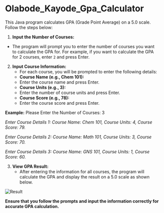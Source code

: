 # Olabode_Kayode_Gpa_Calculator

This Java program calculates GPA (Grade Point Average) on a 5.0 scale. Follow the steps below:

1. **Input the Number of Courses:**
- The program will prompt you to enter the number of courses you want to calculate the GPA for. For example, if you want to calculate the GPA for 2 courses, enter `2` and press Enter.

2. **Input Course Information:**
   - For each course, you will be prompted to enter the following details:
   - **Course Name (e.g., Chem 101):**
   - Enter the course name and press Enter.
   - **Course Units (e.g., 3):**
   - Enter the number of course units and press Enter.
   - **Course Score (e.g., 78):**
   - Enter the course score and press Enter.


**Example:**
Please Enter the Number of Courses: 3

*Enter Course Details 1:
Course Name: Chem 101,
Course Units: 4,
Course Score: 79.*

*Enter Course Details 2:
Course Name: Math 101,
Course Units: 3,
Course Score: 70.*

*Enter Course Details 3:
Course Name: GNS 101,
Course Units: 1,
Course Score: 60.*

3. **View GPA Result:**
   - After entering the information for all courses, the program will calculate the GPA and display the result on a 5.0 scale as shown below.

![Result](https://github.com/OlabodeKayodem/Olabode_Kayode_Gpa_Calculator/assets/153414835/8561d475-3227-42d1-9d3b-65d47c1eb717)


**Ensure that you follow the prompts and input the information correctly for accurate GPA calculation.**
